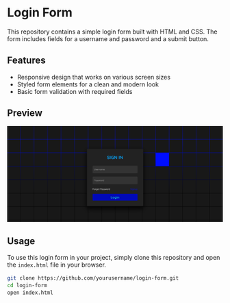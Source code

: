 # Login Form

This repository contains a simple login form built with HTML and CSS. The form includes fields for a username and password and a submit button.

## Features

- Responsive design that works on various screen sizes
- Styled form elements for a clean and modern look
- Basic form validation with required fields

## Preview

![Login Form Preview](https://github.com/arpit2212/Login-form-2/blob/main/Login/Screenshot%202024-06-17%20143935.png)

## Usage

To use this login form in your project, simply clone this repository and open the `index.html` file in your browser.

```bash
git clone https://github.com/yourusername/login-form.git
cd login-form
open index.html
